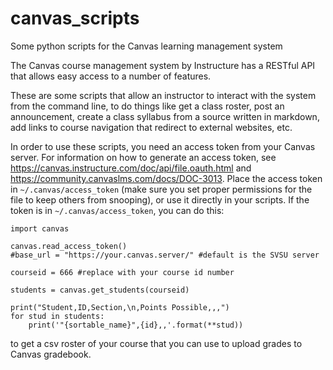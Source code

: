 # canvas_scripts
Some python scripts for the Canvas learning management system

The Canvas course management system by Instructure has a RESTful API that allows
easy access to a number of features.

These are some scripts that allow an instructor to interact with the system
from the command line, to do things like get a class roster, post an
announcement, create a class syllabus from a source written in markdown, add
links to course navigation that redirect to external websites, etc.

In order to use these scripts, you need an access token from your Canvas
server. For information on how to generate an access token, see 
https://canvas.instructure.com/doc/api/file.oauth.html and https://community.canvaslms.com/docs/DOC-3013.
Place the access token in `~/.canvas/access_token` (make sure you set proper 
permissions for the file to keep others from snooping), or use it directly in
your scripts. If the token is in `~/.canvas/access_token`, you can do this:

    import canvas
    
    canvas.read_access_token()
    #base_url = "https://your.canvas.server/" #default is the SVSU server

    courseid = 666 #replace with your course id number
    
    students = canvas.get_students(courseid)

    print("Student,ID,Section,\n,Points Possible,,,")
    for stud in students:
        print('"{sortable_name}",{id},,'.format(**stud))

to get a csv roster of your course that you can use to upload grades to Canvas
gradebook.
